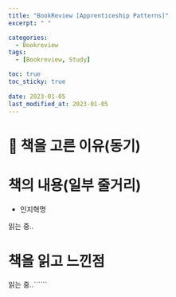 ```yaml
---
title: "BookReview [Apprenticeship Patterns]"
excerpt: " "

categories:
  - Bookreview
tags:
  - [Bookreview, Study]

toc: true
toc_sticky: true
 
date: 2023-01-05
last_modified_at: 2023-01-05
---
```


# 📖 책을 고른 이유(동기)

 

# 책의 내용(일부 줄거리)

- 인지혁명

읽는 중..

# 책을 읽고 느낀점

읽는 중..``````